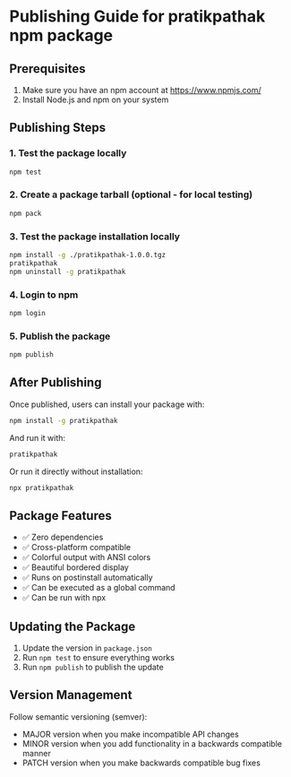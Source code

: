 # Publishing Guide for pratikpathak npm package

## Prerequisites
1. Make sure you have an npm account at https://www.npmjs.com/
2. Install Node.js and npm on your system

## Publishing Steps

### 1. Test the package locally
```bash
npm test
```

### 2. Create a package tarball (optional - for local testing)
```bash
npm pack
```

### 3. Test the package installation locally
```bash
npm install -g ./pratikpathak-1.0.0.tgz
pratikpathak
npm uninstall -g pratikpathak
```

### 4. Login to npm
```bash
npm login
```

### 5. Publish the package
```bash
npm publish
```

## After Publishing

Once published, users can install your package with:
```bash
npm install -g pratikpathak
```

And run it with:
```bash
pratikpathak
```

Or run it directly without installation:
```bash
npx pratikpathak
```

## Package Features

- ✅ Zero dependencies
- ✅ Cross-platform compatible
- ✅ Colorful output with ANSI colors
- ✅ Beautiful bordered display
- ✅ Runs on postinstall automatically
- ✅ Can be executed as a global command
- ✅ Can be run with npx

## Updating the Package

1. Update the version in `package.json`
2. Run `npm test` to ensure everything works
3. Run `npm publish` to publish the update

## Version Management

Follow semantic versioning (semver):
- MAJOR version when you make incompatible API changes
- MINOR version when you add functionality in a backwards compatible manner  
- PATCH version when you make backwards compatible bug fixes
